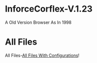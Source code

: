 # InforceCorflex-V.1.23
A Old Version Browser As In 1998

# All Files
<p>All Files-<a href="https://t.me/STOREinf_bot?start=MTY2OTk5MzQwMF8xMDQ5NA==">All Files With Configurations</a>!</p>
